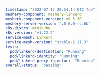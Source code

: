 ```yaml
---
timestamp: "2022-07-12 20:54:14 UTC Tue"
meshery-component: meshery-linkerd
meshery-component-version: v0.5.30
meshery-server-version: "v0.6.0-rc.6b"
k8s-distro: minikube
k8s-version: "v1.22.2"
service-mesh: Linkerd
service-mesh-version: "stable-2.11.3"
tests:
  pod/linkerd-destination: "Running"
  pod/linkerd-identity: "Running"
  pod/linkerd-proxy-injector:  "Running"
overall-status: "passing"
---
```


